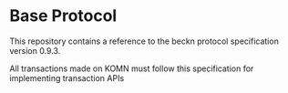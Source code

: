 # Base Protocol

This repository contains a reference to the beckn protocol specification version 0.9.3.

All transactions made on KOMN must follow this specification for implementing transaction APIs
